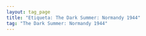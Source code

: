 ```yaml
---
layout: tag_page
title: "Etiqueta: The Dark Summer: Normandy 1944"
tag: "The Dark Summer: Normandy 1944"
---
```

